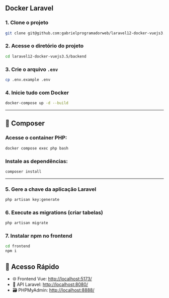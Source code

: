 ## **Docker Laravel**

### 1. Clone o projeto

```bash
git clone git@github.com:gabrielprogramadorweb/laravel12-docker-vuejs3.5.git
```

### 2. Acesse o diretório do projeto

```bash
cd laravel12-docker-vuejs3.5/backend
```

### 3. Crie o arquivo `.env`

```bash
cp .env.example .env
```

### 4. Inicie tudo com Docker

```bash
docker-compose up -d --build
```

---

## 🧩 Composer

### Acesse o container PHP:

```bash
docker compose exec php bash
```

### Instale as dependências:

```bash
composer install
```

---

### 5. Gere a chave da aplicação Laravel

```bash
php artisan key:generate
```

### 6. Execute as migrations (criar tabelas)

```bash
php artisan migrate
```

### 7. Instalar npm no frontend
```bash
cd frontend
npm i
```
## 🚀 Acesso Rápido

- 🌐 Frontend Vue: [http://localhost:5173/](http://localhost:5173/)
- 🔧 API Laravel: [http://localhost:8080/](http://localhost:8080/)
- 🗃️ PHPMyAdmin: [http://localhost:8888/](http://localhost:8888/)
